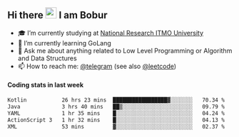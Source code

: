 ## Hi there <img src="https://media.giphy.com/media/hvRJCLFzcasrR4ia7z/giphy.gif" width="25px" height="25px"> I am Bobur

- :mortar_board: I’m currently studying at [National Research ITMO University](https://itmo.ru/)
- :seedling: I’m currently learning GoLang
- :speech_balloon: Ask me about anything related to Low Level Programming or Algorithm and Data Structures
- :mailbox: How to reach me: [@telegram](https://t.me/octoant) (see also [@leetcode](https://leetcode.com/octoant/))    

#### Coding stats in last week

<!--START_SECTION:waka-->

```txt
Kotlin           26 hrs 23 mins  █████████████████▓░░░░░░░   70.34 %
Java             3 hrs 40 mins   ██▒░░░░░░░░░░░░░░░░░░░░░░   09.79 %
YAML             1 hr 35 mins    █░░░░░░░░░░░░░░░░░░░░░░░░   04.24 %
ActionScript 3   1 hr 32 mins    █░░░░░░░░░░░░░░░░░░░░░░░░   04.13 %
XML              53 mins         ▓░░░░░░░░░░░░░░░░░░░░░░░░   02.37 %
```

<!--END_SECTION:waka-->
